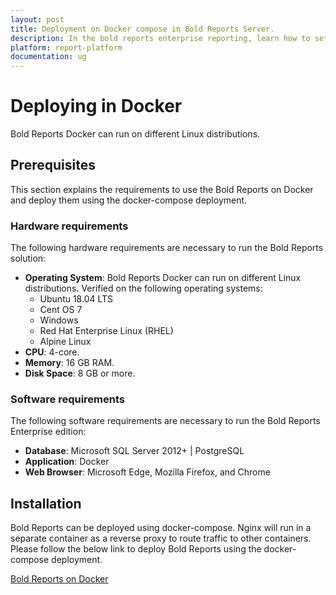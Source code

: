 ```yaml
---
layout: post
title: Deployment on Docker compose in Bold Reports Server.
description: In the bold reports enterprise reporting, learn how to set up the deployment on docker compose for the Bold Reports Enterprise Edition.
platform: report-platform
documentation: ug
---
```


# Deploying in Docker

Bold Reports Docker can run on different Linux distributions.

## Prerequisites

This section explains the requirements to use the Bold Reports on Docker and deploy them using the docker-compose deployment.

### Hardware requirements

The following hardware requirements are necessary to run the Bold Reports solution:

* **Operating System**: Bold Reports Docker can run on different Linux distributions. Verified on the following operating systems:
    * Ubuntu 18.04 LTS
    * Cent OS 7
    * Windows
    * Red Hat Enterprise Linux (RHEL)
    * Alpine Linux
* **CPU**: 4-core.
* **Memory**: 16 GB RAM.
* **Disk Space**: 8 GB or more.

### Software requirements

The following software requirements are necessary to run the Bold Reports Enterprise edition:

* **Database**: Microsoft SQL Server 2012+ | PostgreSQL
* **Application**: Docker
* **Web Browser**: Microsoft Edge, Mozilla Firefox, and Chrome

## Installation

Bold Reports can be deployed using docker-compose. Nginx will run in a separate container as a reverse proxy to route traffic to other containers. Please follow the below link to deploy Bold Reports using the docker-compose deployment.

[Bold Reports on Docker](https://github.com/boldreports/bold-reports-docker)